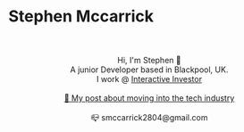 # Stephen Mccarrick

<p align="center">
  <br><br>
Hi, I'm Stephen 👋 <br>
A junior Developer based in Blackpool, UK. <br/>I work @ <a href="httsp://www.ii.co.uk">Interactive Investor</a>
     <br><br><a href="https://medium.com/the-innovation/a-journey-from-coffee-to-code-bd45a3014b3a">📝 My post about moving into the tech industry</a>
     <br><br>📪 smccarrick2804@gmail.com
</p>
